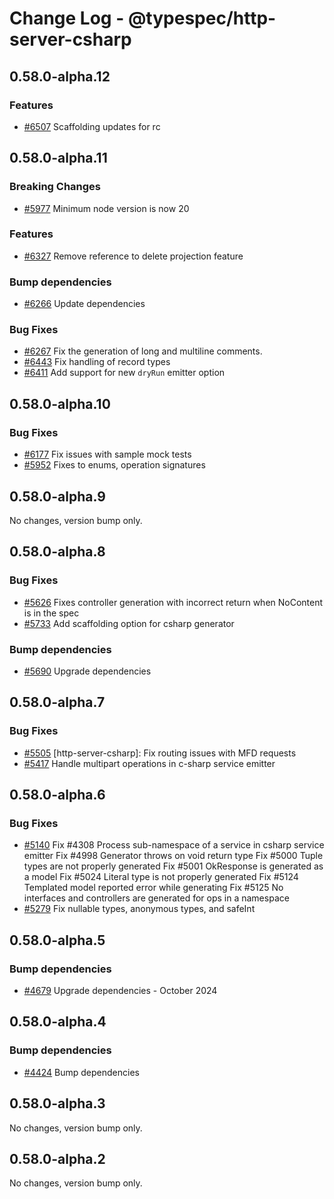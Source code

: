 # Change Log - @typespec/http-server-csharp

## 0.58.0-alpha.12

### Features

- [#6507](https://github.com/microsoft/typespec/pull/6507) Scaffolding updates for rc


## 0.58.0-alpha.11

### Breaking Changes

- [#5977](https://github.com/microsoft/typespec/pull/5977) Minimum node version is now 20

### Features

- [#6327](https://github.com/microsoft/typespec/pull/6327) Remove reference to delete projection feature

### Bump dependencies

- [#6266](https://github.com/microsoft/typespec/pull/6266) Update dependencies

### Bug Fixes

- [#6267](https://github.com/microsoft/typespec/pull/6267) Fix the generation of long and multiline comments.
- [#6443](https://github.com/microsoft/typespec/pull/6443) Fix handling of record types
- [#6411](https://github.com/microsoft/typespec/pull/6411) Add support for new `dryRun` emitter option


## 0.58.0-alpha.10

### Bug Fixes

- [#6177](https://github.com/microsoft/typespec/pull/6177) Fix issues with sample mock tests
- [#5952](https://github.com/microsoft/typespec/pull/5952) Fixes to enums, operation signatures


## 0.58.0-alpha.9

No changes, version bump only.

## 0.58.0-alpha.8

### Bug Fixes

- [#5626](https://github.com/microsoft/typespec/pull/5626) Fixes controller generation with incorrect return when NoContent is in the spec
- [#5733](https://github.com/microsoft/typespec/pull/5733) Add scaffolding option for csharp generator

### Bump dependencies

- [#5690](https://github.com/microsoft/typespec/pull/5690) Upgrade dependencies


## 0.58.0-alpha.7

### Bug Fixes

- [#5505](https://github.com/microsoft/typespec/pull/5505) [http-server-csharp]: Fix routing issues with MFD requests
- [#5417](https://github.com/microsoft/typespec/pull/5417) Handle multipart operations in c-sharp service emitter


## 0.58.0-alpha.6

### Bug Fixes

- [#5140](https://github.com/microsoft/typespec/pull/5140) Fix #4308 Process sub-namespace of a service in csharp service emitter
Fix #4998 Generator throws on void return type
Fix #5000 Tuple types are not properly generated
Fix #5001 OkResponse is generated as a model
Fix #5024 Literal type is not properly generated
Fix #5124 Templated model reported error while generating
Fix #5125 No interfaces and controllers are generated for ops in a namespace
- [#5279](https://github.com/microsoft/typespec/pull/5279) Fix nullable types, anonymous types, and safeInt


## 0.58.0-alpha.5

### Bump dependencies

- [#4679](https://github.com/microsoft/typespec/pull/4679) Upgrade dependencies - October 2024


## 0.58.0-alpha.4

### Bump dependencies

- [#4424](https://github.com/microsoft/typespec/pull/4424) Bump dependencies


## 0.58.0-alpha.3

No changes, version bump only.

## 0.58.0-alpha.2

No changes, version bump only.


